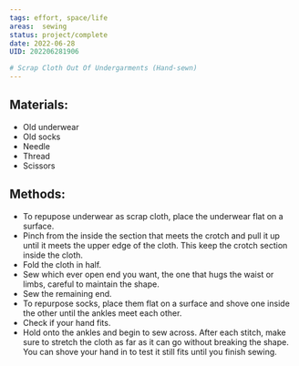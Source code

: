 ```yaml
---
tags: effort, space/life
areas:  sewing
status: project/complete 
date: 2022-06-28
UID: 202206281906

# Scrap Cloth Out Of Undergarments (Hand-sewn)
---
```


## Materials:

- Old underwear
- Old socks
- Needle
- Thread
- Scissors

## Methods:

- To repupose underwear as scrap cloth, place the underwear flat on a surface.
- Pinch from the inside the section that meets the crotch and pull it up until it meets the upper edge of the cloth. This keep the crotch section inside the cloth.
- Fold the cloth in half.
- Sew which ever open end you want, the one that hugs the waist or limbs, careful to maintain the shape.
- Sew the remaining end.
- To repurpose socks, place them flat on a surface and shove one inside the other until the ankles meet each other.
- Check if your hand fits.
- Hold onto the ankles and begin to sew across. After each stitch, make sure to stretch the cloth as far as it can go without breaking the shape. You can shove your hand in to test it still fits until you finish sewing.